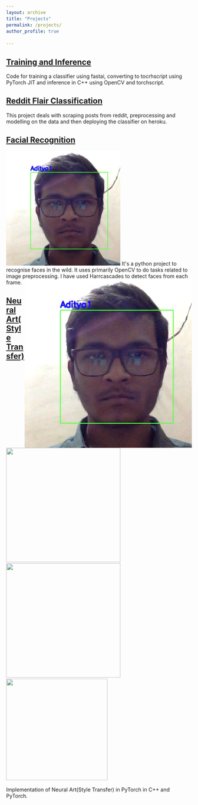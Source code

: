 ```yaml
---
layout: archive
title: "Projects"
permalink: /projects/
author_profile: true

---
```


## [Training and Inference](HTTPS://GITHUB.COM/ADITYAK2920/TRANING-AND-INFERENCE)
  Code for training a classifier using fastai, converting to tocrhscript using PyTorch JIT and inference in C++ using OpenCV and torchscript.
  
## [Reddit Flair Classification](HTTPS://GITHUB.COM/ADITYAK2920/REDDIT_FLAIR_CLASSIFICATION)
  This project deals with scraping posts from reddit, preprocessing and modelling on the data and then deploying the classifier on heroku.
  
## [Facial Recognition](HTTPS://GITHUB.COM/ADITYAK2920/FACIALRECOGNITION)
  <img src="https://raw.githubusercontent.com/adityak2920/FacialRecognition/master/imgs/demo.png" width="310" height="310"> It's a python project to recognise faces
  in the wild. It uses primarily OpenCV to do tasks related to image preprocessing. I have used Harrcascades to detect faces from each frame. 
  <img align="right" src="https://raw.githubusercontent.com/adityak2920/FacialRecognition/master/imgs/demo.png">
  
## [Neural Art(Style Transfer)](HTTPS://GITHUB.COM/ADITYAK2920/NEURALART-IN-PYTORCH)
<p float="left">
  <img src="https://user-images.githubusercontent.com/35501699/54220463-7c17a700-4517-11e9-8256-6c0c2f396ff9.jpg" width="310" height="310" />
  <img src="https://user-images.githubusercontent.com/35501699/54220469-7de16a80-4517-11e9-9912-3e5384929ec8.jpg" width="310" height="310" /> 
  <img src="https://user-images.githubusercontent.com/35501699/54220476-80dc5b00-4517-11e9-8443-f6ba00eb947e.jpg" width="275" height="275" />
</p>
  Implementation of Neural Art(Style Transfer) in PyTorch in C++ and PyTorch.
